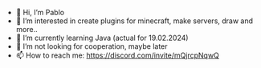 - 👋 Hi, I’m Pablo
- 👀 I’m interested in create plugins for minecraft, make servers, draw and more..
- 🌱 I’m currently learning Java (actual for 19.02.2024)
- 💞️ I’m not looking for cooperation, maybe later
- 📫 How to reach me: https://discord.com/invite/mQjrcpNqwQ 

<!---
ICodeMonster/ICodeMonster is a ✨ special ✨ repository because its `README.md` (this file) appears on your GitHub profile.
You can click the Preview link to take a look at your changes.
--->
